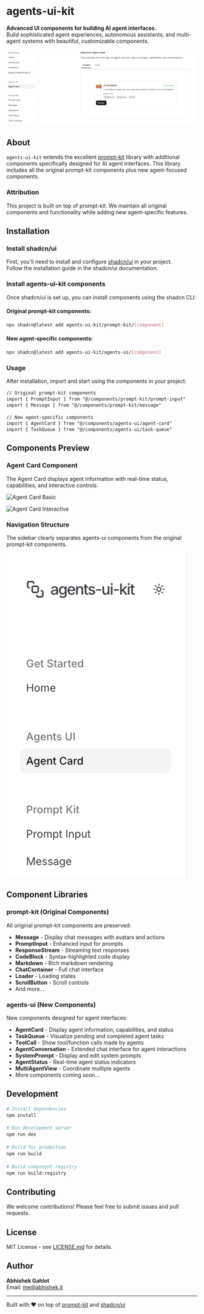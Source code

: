# agents-ui-kit

**Advanced UI components for building AI agent interfaces.**  
Build sophisticated agent experiences, autonomous assistants, and multi-agent systems with beautiful, customizable components.

![agents-ui-kit hero](/screenshot.png)

## About

`agents-ui-kit` extends the excellent [prompt-kit](https://github.com/ibelick/prompt-kit) library with additional components specifically designed for AI agent interfaces. This library includes all the original prompt-kit components plus new agent-focused components.

### Attribution

This project is built on top of prompt-kit. We maintain all original components and functionality while adding new agent-specific features.

## Installation

### Install shadcn/ui

First, you'll need to install and configure [shadcn/ui](https://ui.shadcn.com) in your project.  
Follow the installation guide in the shadcn/ui documentation.

### Install agents-ui-kit components

Once shadcn/ui is set up, you can install components using the shadcn CLI:

#### Original prompt-kit components:
```sh
npx shadcn@latest add agents-ui-kit/prompt-kit/[component]
```

#### New agent-specific components:
```sh
npx shadcn@latest add agents-ui-kit/agents-ui/[component]
```

### Usage

After installation, import and start using the components in your project:

```tsx
// Original prompt-kit components
import { PromptInput } from "@/components/prompt-kit/prompt-input"
import { Message } from "@/components/prompt-kit/message"

// New agent-specific components
import { AgentCard } from "@/components/agents-ui/agent-card"
import { TaskQueue } from "@/components/agents-ui/task-queue"
```

## Components Preview

### Agent Card Component
The Agent Card displays agent information with real-time status, capabilities, and interactive controls.

![Agent Card Basic](/public/screenshots/agent-card-basic.png)

![Agent Card Interactive](/public/screenshots/agent-card-interactive.png)

### Navigation Structure
The sidebar clearly separates agents-ui components from the original prompt-kit components.

![Sidebar Navigation](/public/screenshots/sidebar-navigation.png)

## Component Libraries

### prompt-kit (Original Components)
All original prompt-kit components are preserved:
- **Message** - Display chat messages with avatars and actions
- **PromptInput** - Enhanced input for prompts
- **ResponseStream** - Streaming text responses
- **CodeBlock** - Syntax-highlighted code display
- **Markdown** - Rich markdown rendering
- **ChatContainer** - Full chat interface
- **Loader** - Loading states
- **ScrollButton** - Scroll controls
- And more...

### agents-ui (New Components)
New components designed for agent interfaces:
- **AgentCard** - Display agent information, capabilities, and status
- **TaskQueue** - Visualize pending and completed agent tasks
- **ToolCall** - Show tool/function calls made by agents
- **AgentConversation** - Extended chat interface for agent interactions
- **SystemPrompt** - Display and edit system prompts
- **AgentStatus** - Real-time agent status indicators
- **MultiAgentView** - Coordinate multiple agents
- More components coming soon...

## Development

```bash
# Install dependencies
npm install

# Run development server
npm run dev

# Build for production
npm run build

# Build component registry
npm run build:registry
```

## Contributing

We welcome contributions! Please feel free to submit issues and pull requests.

## License

MIT License - see [LICENSE.md](LICENSE.md) for details.

## Author

**Abhishek Gahlot**  
Email: me@abhishek.it

---

Built with ❤️ on top of [prompt-kit](https://github.com/[original-repo]/prompt-kit) and [shadcn/ui](https://ui.shadcn.com)
